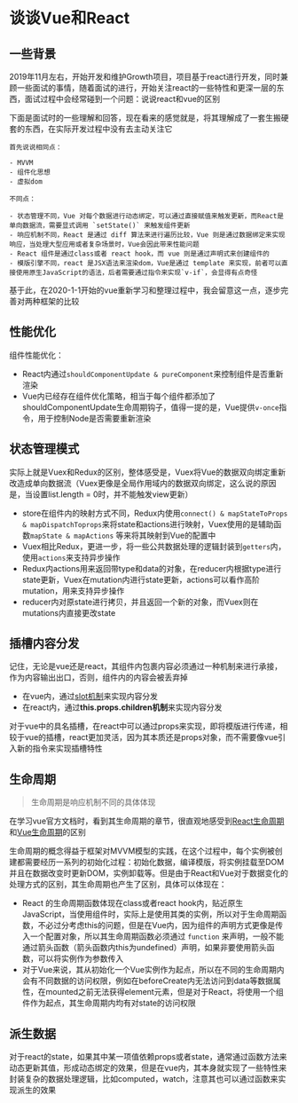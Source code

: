 # 谈谈Vue和React

## 一些背景

2019年11月左右，开始开发和维护Growth项目，项目基于react进行开发，同时兼顾一些面试的事情，随着面试的进行，开始关注react的一些特性和更深一层的东西，面试过程中会经常碰到一个问题：说说react和vue的区别

下面是面试时的一些理解和回答，现在看来的感觉就是，将其理解成了一套生搬硬套的东西，在实际开发过程中没有去主动关注它

```
首先说说相同点：

- MVVM
- 组件化思想
- 虚拟dom

不同点：

- 状态管理不同，Vue 对每个数据进行动态绑定，可以通过直接赋值来触发更新，而React是单向数据流，需要显式调用 `setState()` 来触发组件更新
- 响应机制不同，React 是通过 diff 算法来进行遍历比较，Vue 则是通过数据绑定来实现响应，当处理大型应用或者复杂场景时，Vue会因此带来性能问题
- React 组件是通过class或者 react hook，而 vue 则是通过声明式来创建组件的
- 模版引擎不同，react 是JSX语法来渲染dom，Vue是通过 template 来实现，前者可以直接使用原生JavaScript的语法，后者需要通过指令来实现`v-if`，会显得有点奇怪
```

基于此，在2020-1-1开始的vue重新学习和整理过程中，我会留意这一点，逐步完善对两种框架的比较


## 性能优化

组件性能优化：

- React内通过`shouldComponentUpdate & pureComponent`来控制组件是否重新渲染
- Vue内已经存在组件优化策略，相当于每个组件都添加了shouldComponentUpdate生命周期钩子，值得一提的是，Vue提供`v-once`指令，用于控制Node是否需要重新渲染


## 状态管理模式

实际上就是Vuex和Redux的区别，整体感受是，Vuex将Vue的数据双向绑定重新改造成单向数据流（Vuex更像是全局作用域内的数据双向绑定，这么说的原因是，当设置list.length = 0时，并不能触发view更新）

- store在组件内的映射方式不同，Redux内使用`connect() & mapStateToProps & mapDispatchToprops`来将state和actions进行映射，Vuex使用的是辅助函数`mapState & mapActions` 等来将其映射到Vue的配置中
- Vuex相比Redux，更进一步，将一些公共数据处理的逻辑封装到`getters`内，使用`actions`来支持异步操作
- Redux内actions用来返回带type和data的对象，在reducer内根据type进行state更新，Vuex在mutation内进行state更新，actions可以看作高阶mutation，用来支持异步操作
- reducer内对原state进行拷贝，并且返回一个新的对象，而Vuex则在mutations内直接更改state


## 插槽内容分发

记住，无论是vue还是react，其组件内包裹内容必须通过一种机制来进行承接，作为内容输出出口，否则，组件内的内容会被丢弃掉

- 在vue内，通过[slot机制](../Core/Vue2.x/a.basic.html#slot)来实现内容分发
- 在react内，通过**this.props.children机制**来实现内容分发

对于vue中的具名插槽，在react中可以通过props来实现，即将模版进行传递，相较于vue的插槽，react更加灵活，因为其本质还是props对象，而不需要像vue引入新的指令来实现插槽特性


## 生命周期

> 生命周期是响应机制不同的具体体现

在学习vue官方文档时，看到其生命周期的章节，很直观地感受到[React生命周期](../Core/React/a.basic.html#组件的生命周期)和[Vue生命周期](../Core/Vue2.x/a.basic.html#生命周期)的区别

生命周期的概念得益于框架对MVVM模型的实践，在这个过程中，每个实例被创建都需要经历一系列的初始化过程：初始化数据，编译模版，将实例挂载至DOM并且在数据改变时更新DOM，实例卸载等。但是由于React和Vue对于数据变化的处理方式的区别，其生命周期也产生了区别，具体可以体现在：

- React 的生命周期函数体现在class或者react hook内，贴近原生JavaScript，当使用组件时，实际上是使用其类的实例，所以对于生命周期函数，不必过分考虑this的问题，但是在Vue内，因为组件的声明方式更像是传入一个配置对象，所以其生命周期函数必须通过 `function` 来声明，一般不能通过箭头函数（箭头函数内this为undefined）声明，如果非要使用箭头函数，可以将实例作为参数传入
- 对于Vue来说，其从初始化一个Vue实例作为起点，所以在不同的生命周期内会有不同数据的访问权限，例如在beforeCreate内无法访问到data等数据属性，在mounted之前无法获得element元素，但是对于React，将使用一个组件作为起点，其生命周期内均有对state的访问权限

## 派生数据

对于react的state，如果其中某一项值依赖props或者state，通常通过函数方法来动态更新其值，形成动态绑定的效果，但是在vue内，其本身就实现了一些特性来封装复杂的数据处理逻辑，比如computed，watch，注意其也可以通过函数来实现派生的效果



